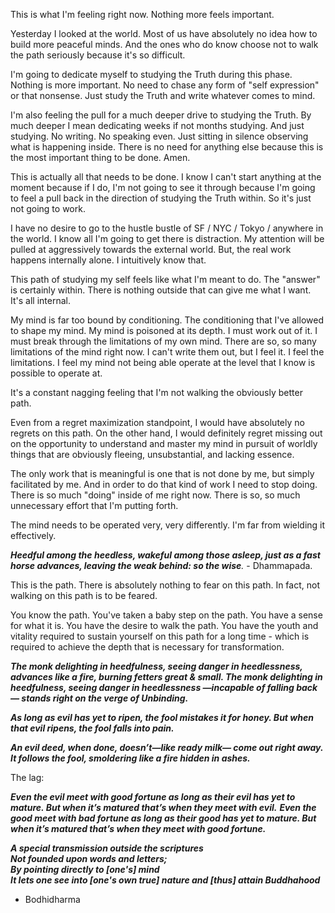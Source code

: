 This is what I'm feeling right now.
Nothing more feels important.

Yesterday I looked at the world. Most of us have absolutely no idea how to build more peaceful minds. And the ones who do know choose not to walk the path seriously because it's so difficult.

I'm going to dedicate myself to studying the Truth during this phase. Nothing is more important. No need to chase any form of "self expression" or that nonsense. Just study the Truth and write whatever comes to mind.

I'm also feeling the pull for a much deeper drive to studying the Truth. By much deeper I mean dedicating weeks if not months studying. And just studying. No writing. No speaking even. Just sitting in silence observing what is happening inside. There is no need for anything else because this is the most important thing to be done. Amen.

This is actually all that needs to be done. I know I can't start anything at the moment because if I do, I'm not going to see it through because I'm going to feel a pull back in the direction of studying the Truth within. So it's just not going to work.

I have no desire to go to the hustle bustle of SF / NYC / Tokyo / anywhere in the world. I know all I'm going to get there is distraction. My attention will be pulled at aggressively towards the external world. But, the real work happens internally alone. I intuitively know that.

This path of studying my self feels like what I'm meant to do. The "answer" is certainly within. There is nothing outside that can give me what I want. It's all internal.

My mind is far too bound by conditioning. The conditioning that I've allowed to shape my mind. My mind is poisoned at its depth. I must work out of it. I must break through the limitations of my own mind. There are so, so many limitations of the mind right now. I can't write them out, but I feel it. I feel the limitations. I feel my mind not being able operate at the level that I know is possible to operate at.

It's a constant nagging feeling that I'm not walking the obviously better path.

Even from a regret maximization standpoint, I would have absolutely no regrets on this path. On the other hand, I would definitely regret missing out on the opportunity to understand and master my mind in pursuit of worldly things that are obviously fleeing, unsubstantial, and lacking essence.

The only work that is meaningful is one that is not done by me, but simply facilitated by me. And in order to do that kind of work I need to stop doing. There is so much "doing" inside of me right now. There is so, so much unnecessary effort that I'm putting forth.

The mind needs to be operated very, very differently. I'm far from wielding it effectively.

***Heedful among the heedless, wakeful among those asleep, just as a fast horse advances, leaving the weak behind: so the wise**.* - Dhammapada.

This is the path. There is absolutely nothing to fear on this path. In fact, not walking on this path is to be feared.

You know the path. You've taken a baby step on the path. You have a sense for what it is. You have the desire to walk the path. You have the youth and vitality required to sustain yourself on this path for a long time - which is required to achieve the depth that is necessary for transformation.

***The monk delighting in heedfulness, seeing danger in heedlessness, advances like a fire, burning fetters great & small. The monk delighting in heedfulness, seeing danger in heedlessness —incapable of falling back— stands right on the verge of Unbinding.***

***As long as evil has yet to ripen, the fool mistakes it for honey. But when that evil ripens, the fool falls into pain.***

***An evil deed, when done, doesn’t—like ready milk— come out right away. It follows the fool, smoldering like a fire hidden in ashes.***

The lag:

***Even the evil meet with good fortune as long as their evil has yet to mature. But when it’s matured that’s when they meet with evil.*** 
***Even the good meet with bad fortune as long as their good has yet to mature. But when it’s matured that’s when they meet with good fortune.***

***A special transmission outside the scriptures***  
***Not founded upon words and letters;***  
***By pointing directly to [one's] mind***  
***It lets one see into [one's own true] nature and [thus] attain Buddhahood***
- Bodhidharma